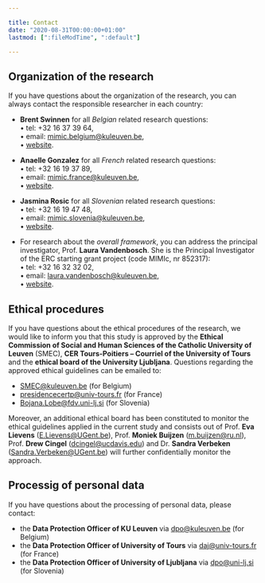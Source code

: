 ```yaml
---

title: Contact
date: "2020-08-31T00:00:00+01:00"
lastmod: [":fileModTime", ":default"]

---
```


## Organization of the research
If you have questions about the organization of the research, you can always contact the responsible researcher in each country:

- **Brent Swinnen** for all *Belgian* related research questions:\
• tel: +32 16 37 39 64,\
• email: mimic.belgium@kuleuven.be,\
• [website](https://www.kuleuven.be/wieiswie/en/person/00113344).

- **Anaelle Gonzalez** for all *French* related research questions:\
• tel: +32 16 19 37 89,\
• email: mimic.france@kuleuven.be,\
• [website](https://www.kuleuven.be/wieiswie/en/person/00136069).

- **Jasmina Rosic** for all *Slovenian* related research questions:\
• tel: +32 16 19 47 48, \
• email: mimic.slovenia@kuleuven.be,\
• [website](https://www.kuleuven.be/wieiswie/en/person/00142166).

- For research about the *overall framework*, you can address the principal investigator, Prof. **Laura Vandenbosch**. She is the Principal Investigator of the ERC starting grant project (code MIMIc, nr 852317):\
• tel: +32 16 32 32 02,\
• email: laura.vandenbosch@kuleuven.be,\
• [website](https://www.kuleuven.be/wieiswie/en/person/00060068).

## Ethical procedures
If you have questions about the ethical procedures of the research, we would like to inform you that this study is approved by the **Ethical Commission of Social and Human Sciences of the Catholic University of Leuven** (SMEC), **CER Tours-Poitiers – Courriel of the University of Tours** and the **ethical board of the University Ljubljana**.
Questions regarding the approved ethical guidelines can be emailed to:

- SMEC@kuleuven.be (for Belgium)
- presidencecertp@univ-tours.fr (for France)
- Bojana.Lobe@fdv.uni-lj.si (for Slovenia)

Moreover, an additional ethical board has been constituted to monitor the ethical guidelines applied in the current study and consists out of Prof. **Eva Lievens** (E.Lievens@UGent.be), Prof. **Moniek Buijzen** (m.buijzen@ru.nl), Prof. **Drew Cingel** (dcingel@ucdavis.edu) and Dr. **Sandra Verbeken** (Sandra.Verbeken@UGent.be) will further confidentially monitor the approach.

## Processig of personal data
If you have questions about the processing of personal data, please contact:
- the **Data Protection Officer of KU Leuven** via dpo@kuleuven.be (for Belgium)
- the **Data Protection Officer of University of Tours** via daj@univ-tours.fr (for France)
- the **Data Protection Officer of University of Ljubljana** via dpo@uni-lj.si (for Slovenia)